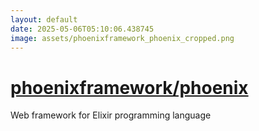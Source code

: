 ```yaml
---
layout: default
date: 2025-05-06T05:10:06.438745
image: assets/phoenixframework_phoenix_cropped.png
---
```


# [phoenixframework/phoenix](https://github.com/phoenixframework/phoenix)

Web framework for Elixir programming language
